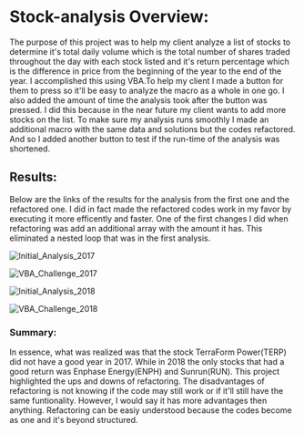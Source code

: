 # Stock-analysis Overview:

The purpose of this project was to help my client analyze a list of stocks to determine it's total daily volume which is the total number of shares traded throughout the day with each stock listed and it's return percentage which is the difference in price from the beginning of the year to the end of the year. I accomplished this using VBA.To help my client I made a button for them to press so it'll be easy to analyze the macro as a whole in one go. I also added the amount of time the analysis took after the button was pressed. I did this because in the near future my client wants to add more stocks on the list. To make sure my analysis runs smoothly I made an additional macro with the same data and solutions but the codes refactored. And so I added another button to test if the run-time of the analysis was shortened.

## Results:

Below are the links of the results for the analysis from the first one and the refactored one. I did in fact made the refactored codes work in my favor by executing it more efficently and faster. One of the first changes I did when refactoring was add an additional array with the amount it has. This eliminated a nested loop that was in the first analysis.

![Initial_Analysis_2017](path/to/Initial_Analysis_2017.png)

![VBA_Challenge_2017](path/to/VBA_Challenge_2017.png)

![Initial_Analysis_2018](path/to/Initial_Analysis_2018.png)

![VBA_Challenge_2018](path/to/VBA_Challenge_2018.png)

### Summary:

In essence, what was realized was that the stock TerraForm Power(TERP) did not have a good year in 2017. While in 2018 the only stocks that had a good return was Enphase Energy(ENPH) and Sunrun(RUN). This project highlighted the ups and downs of refactoring. The disadvantages of refactoring is not knowing if the code may still work or if it'll still have the same funtionality. However, I would say it has more advantages then anything. Refactoring can be easiy understood because the codes become as one and it's beyond structured.
